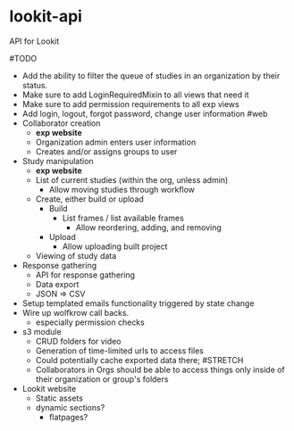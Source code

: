 # lookit-api
API for Lookit

#TODO
- Add the ability to filter the queue of studies in an organization by their status.
- Make sure to add LoginRequiredMixin to all views that need it
- Make sure to add permission requirements to all exp views
- Add login, logout, forgot password, change user information #web
- Collaborator creation
  - **exp website**
  - Organization admin enters user information
  - Creates and/or assigns groups to user
- Study manipulation
  - **exp website**
  - List of current studies (within the org, unless admin)
    - Allow moving studies through workflow
  - Create, either build or upload
    - Build
      - List frames / list available frames
        - Allow reordering, adding, and removing
    - Upload
      - Allow uploading built project
  - Viewing of study data
- Response gathering
  - API for response gathering
  - Data export
  - JSON => CSV
- Setup templated emails functionality triggered by state change
- Wire up wolfkrow call backs.
  - especially permission checks
- s3 module
  - CRUD folders for video
  - Generation of time-limited urls to access files
  - Could potentially cache exported data there; #STRETCH
  - Collaborators in Orgs should be able to access things only inside of their organization or group's folders
- Lookit website
  - Static assets
  - dynamic sections?
    - flatpages?
